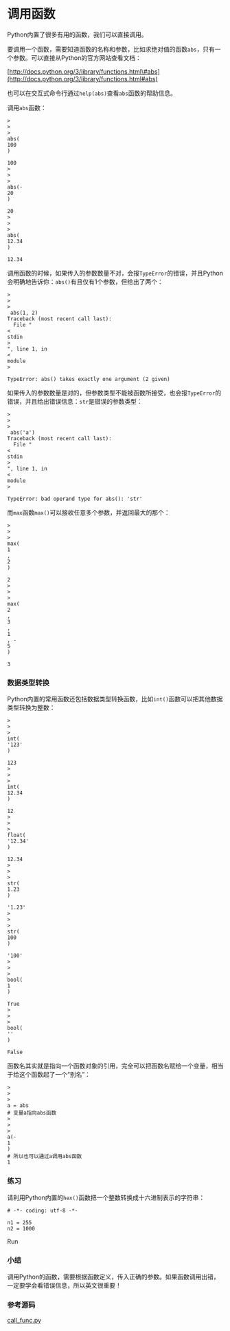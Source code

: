 # 调用函数

Python内置了很多有用的函数，我们可以直接调用。

要调用一个函数，需要知道函数的名称和参数，比如求绝对值的函数`abs`，只有一个参数。可以直接从Python的官方网站查看文档：

[http://docs.python.org/3/library/functions.html\#abs](http://docs.python.org/3/library/functions.html#abs)

也可以在交互式命令行通过`help(abs)`查看`abs`函数的帮助信息。

调用`abs`函数：

```
>
>
>
abs(
100
)

100
>
>
>
abs(-
20
)

20
>
>
>
abs(
12.34
)

12.34
```

调用函数的时候，如果传入的参数数量不对，会报`TypeError`的错误，并且Python会明确地告诉你：`abs()`有且仅有1个参数，但给出了两个：

```
>
>
>
 abs(1, 2)
Traceback (most recent call last):
  File "
<
stdin
>
", line 1, in 
<
module
>

TypeError: abs() takes exactly one argument (2 given)

```

如果传入的参数数量是对的，但参数类型不能被函数所接受，也会报`TypeError`的错误，并且给出错误信息：`str`是错误的参数类型：

```
>
>
>
 abs('a')
Traceback (most recent call last):
  File "
<
stdin
>
", line 1, in 
<
module
>

TypeError: bad operand type for abs(): 'str'

```

而`max`函数`max()`可以接收任意多个参数，并返回最大的那个：

```
>
>
>
max(
1
, 
2
)

2
>
>
>
max(
2
, 
3
, 
1
, -
5
)

3
```

### 数据类型转换

Python内置的常用函数还包括数据类型转换函数，比如`int()`函数可以把其他数据类型转换为整数：

```
>
>
>
int(
'123'
)

123
>
>
>
int(
12.34
)

12
>
>
>
float(
'12.34'
)

12.34
>
>
>
str(
1.23
)

'1.23'
>
>
>
str(
100
)

'100'
>
>
>
bool(
1
)

True
>
>
>
bool(
''
)

False
```

函数名其实就是指向一个函数对象的引用，完全可以把函数名赋给一个变量，相当于给这个函数起了一个“别名”：

```
>
>
>
a = abs 
# 变量a指向abs函数
>
>
>
a(-
1
) 
# 所以也可以通过a调用abs函数
1
```

### 练习

请利用Python内置的`hex()`函数把一个整数转换成十六进制表示的字符串：

```
# -*- coding: utf-8 -*-

n1 = 255
n2 = 1000

```

Run

### 小结

调用Python的函数，需要根据函数定义，传入正确的参数。如果函数调用出错，一定要学会看错误信息，所以英文很重要！

### 参考源码

[call\_func.py](https://github.com/michaelliao/learn-python3/blob/master/samples/function/call_func.py)

